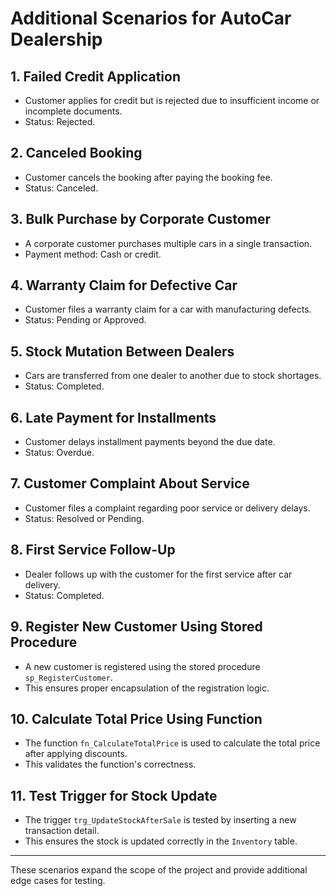 # Additional Scenarios for AutoCar Dealership

## 1. Failed Credit Application
- Customer applies for credit but is rejected due to insufficient income or incomplete documents.
- Status: Rejected.

## 2. Canceled Booking
- Customer cancels the booking after paying the booking fee.
- Status: Canceled.

## 3. Bulk Purchase by Corporate Customer
- A corporate customer purchases multiple cars in a single transaction.
- Payment method: Cash or credit.

## 4. Warranty Claim for Defective Car
- Customer files a warranty claim for a car with manufacturing defects.
- Status: Pending or Approved.

## 5. Stock Mutation Between Dealers
- Cars are transferred from one dealer to another due to stock shortages.
- Status: Completed.

## 6. Late Payment for Installments
- Customer delays installment payments beyond the due date.
- Status: Overdue.

## 7. Customer Complaint About Service
- Customer files a complaint regarding poor service or delivery delays.
- Status: Resolved or Pending.

## 8. First Service Follow-Up
- Dealer follows up with the customer for the first service after car delivery.
- Status: Completed.
## 9. Register New Customer Using Stored Procedure
- A new customer is registered using the stored procedure `sp_RegisterCustomer`.
- This ensures proper encapsulation of the registration logic.

## 10. Calculate Total Price Using Function
- The function `fn_CalculateTotalPrice` is used to calculate the total price after applying discounts.
- This validates the function's correctness.

## 11. Test Trigger for Stock Update
- The trigger `trg_UpdateStockAfterSale` is tested by inserting a new transaction detail.
- This ensures the stock is updated correctly in the `Inventory` table.

---
These scenarios expand the scope of the project and provide additional edge cases for testing.
